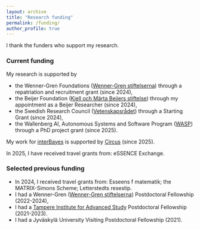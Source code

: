 ```yaml
---
layout: archive
title: "Research funding"
permalink: /funding/
author_profile: true
---
```


I thank the funders who support my research.

### Current funding

My research is supported by 
- the Wenner-Gren Foundations (<a href="https://www.swgc.org/">Wenner-Gren stiftelserna</a>) through a repatriation and recruitment grant (since 2024),
- the Beijer Foundation (<a href="https://www.beijerstiftelsen.se">Kjell och Märta Beijers stiftelse</a>) through my appointment as a Beijer Researcher (since 2024),
- the Swedish Research Council (<a href="https://www.vr.se/english.html">Vetenskapsrådet</a>) through a Starting Grant (since 2024),
- the Wallenberg AI, Autonomous Systems and Software Program (<a href="https://wasp-sweden.org/">WASP</a>) through a PhD project grant (since 2025).

My work for <a href="https://interbayes.github.io/">interBayes</a> is supported by <a href="https://www.uu.se/en/centre/circus">Circus</a> (since 2025).<br>

In 2025, I have received travel grants from: eSSENCE Exchange.
  
### Selected previous funding 
- In 2024, I received travel grants from: Esseens f matematik; the MATRIX-Simons Scheme; Letterstedts resestip.
- I had a Wenner-Gren (<a href="https://www.swgc.org/">Wenner-Gren stiftelserna</a>) Postdoctoral Fellowship (2022-2024),
- I had a <a href="https://research.tuni.fi/tampere-ias/">Tampere Institute for Advanced Study</a> Postdoctoral Fellowship (2021-2023).
- I had a Jyväskylä University Visiting Postdoctoral Fellowship (2021).
